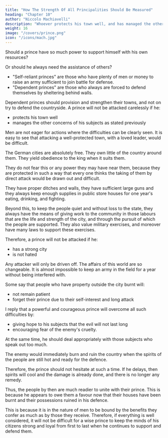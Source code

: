 ```yaml
---
title: "How The Strength Of All Principalities Should Be Measured"
heading: "Chapter 10"
author: "Niccolo Machiavelli"
description: "Whoever protects his town well, and has managed the other concerns of his subjects in the way stated above, will never be attacked without great caution"
weight: 16
image: "/covers/prince.png"
icon: "/icons/mach.jpg"
---
```



Should a prince have so much power to support himself with his own resources? 

Or should he always need the assistance of others?

- "Self-reliant princes" are those <!-- who are able to support themselves by their own resources as those --> who have plenty of men or money to raise an army sufficient to join battle for defense. <!-- against any one who comes to attack them.  -->
- "Dependent princes" are those who always <!-- need of others as those who cannot show themselves against the enemy in the field, but --> are forced to defend themselves by sheltering behind walls. 

Dependent princes should <!-- The first case has been discussed, but we will speak of it again should it come up. In the second case one can say nothing except to encourage such princes to --> provision and strengthen their towns, and not on try to defend the countryside. A prince will not be attacked carelessly if he:
- protects his town well
- manages the other concerns of his subjects as stated previously


Men are not eager for actions where the difficulties can be clearly seen. It is easy to see that attacking a well-protected town, with a loved leader, would be difficult.

The German cities are absolutely free. They own little of the country around them. They yield obedience to the king when it suits them. 

They do not fear this or any power they may have near them, because they are protected in such a way that every one thinks the taking of them by direct attack would be drawn out and difficult. 

They have proper ditches and walls, they have sufficient large guns and they always keep enough supplies in public store houses for one year's eating, drinking, and fighting.

Beyond this, to keep the people quiet and without loss to the state, they always have the means of giving work to the community in those labours that are the life and strength of the city, and through the pursuit of which the people are supported. They also value military exercises, and moreover have many laws to support these exercises.

Therefore, a prince will not be attacked if he:
- has a strong city
- is not hated 

Any attacker will only be driven off. The affairs of this world are so changeable. It is almost impossible to keep an army in the field for a year without being interfered with.

Some say that people who have property outside the city burnt will:
- not remain patient
- forget their prince due to their self-interest and long attack

I reply that a powerful and courageous prince will overcome all such difficulties by:
- giving hope to his subjects that the evil will not last long
- encouraging fear of the enemy's cruelty. 

At the same time, he should deal appropriately with those subjects who speak out too much.

The enemy would immediately burn and ruin the country when the spirits of the people are still hot and ready for the defence. 

Therefore, the prince should not hesitate at such a time. If he delays, then spirits will cool and the damage is already done, and there is no longer any remedy. 

Thus, the people by then are much readier to unite with their prince. This is because he appears to owe them a favour now that their houses have been burnt and their possessions ruined in his defence. 

This is because it is in the nature of men to be bound by the benefits they confer as much as by those they receive. Therefore, if everything is well considered, it will not be difficult for a wise prince to keep the minds of his citizens strong and loyal from first to last when he continues to support and defend them.
